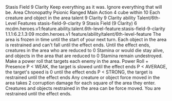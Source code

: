 <ability>
  <name>Stasis Field</name>
  <cost>9 Clarity</cost>
  <flavor>Keep everything as it was. Ignore everything that will be.</flavor>
  <keywords>
    <keyword>Area</keyword>
    <keyword>Chronopathy</keyword>
    <keyword>Psionic</keyword>
    <keyword>Ranged</keyword>
  </keywords>
  <type>Main Action</type>
  <distance>4 cube within 10</distance>
  <target>Each creature and object in the area</target>
  <metadata>
    <class>talent</class>
    <cost>9 Clarity</cost>
    <cost_amount>9</cost_amount>
    <cost_resource>Clarity</cost_resource>
    <feature_type>ability</feature_type>
    <file_dpath>Talent/6th-Level Features</file_dpath>
    <item_id>stasis-field-9-clarity</item_id>
    <item_index>9</item_index>
    <item_name>Stasis Field (9 Clarity)</item_name>
    <level>6</level>
    <scc>mcdm.heroes.v1:feature.ability.talent.6th-level-feature:stasis-field-9-clarity</scc>
    <scdc>1.1.1:6.2.1.3:09</scdc>
    <source>mcdm.heroes.v1</source>
    <type>feature/ability/talent/6th-level-feature</type>
  </metadata>
  <effects>
    <effect type="mundane">The area is frozen in time until the start of your next turn. Each object in the area is restrained and can&apos;t fall until the effect ends. Until the effect ends, creatures in the area who are reduced to 0 Stamina or would die stay alive, and objects in the area that are reduced to 0 Stamina remain undestroyed. Make a power roll that targets each enemy in the area.</effect>
    <effect type="roll">
      <roll>Power Roll + Presence</roll>
      <t1>P &lt; WEAK, the target is slowed until the effect ends</t1>
      <t2>P &lt; AVERAGE, the target&apos;s speed is 0 until the effect ends</t2>
      <t3>P &lt; STRONG, the target is restrained until the effect ends</t3>
    </effect>
    <effect type="mundane" name="Strained">Any creature or object force moved in the area takes 2 corruption damage for each square of the area they enter. Creatures and objects restrained in the area can be force moved. You are restrained until the effect ends.</effect>
  </effects>
</ability>
